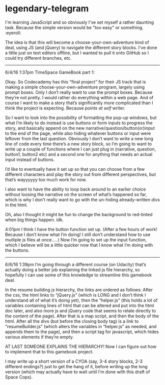 # legendary-telegram

I'm learning JavaScript and so obviously I've set myself a rather daunting task. Because the simple version would be "too easy" or something. :eyeroll:

The idea is that this will become a choose-your-own-adventure kind of deal, using JS (and jQuery) to navigate the different story blocks. I've done a little just on text editors offline, but I wanted to pull it onto GitHub so I could try different branches, etc.

---
6/4/16 1:37pm
TimeSpace GameBook part 1:

Okay. So Codecademy has this “final project” for their JS track that is making a simple choose-your-own-adventure program, largely using prompt boxes. Only I don’t really want to use the prompt boxes. Because they’re not pretty. I would rather do everything within a web page. And of course I want to make a story that’s significantly more complicated than I think the project is expecting. Because *points at self* writer.

So I want to look into the possibility of formatting the pop-up windows, but what I’m likely to do instead is use buttons or form inputs to progress the story, and basically append on the new narrative/question/button(or)input to the end of the page, while also hiding whatever buttons or input were leftover from the last question. Obviously I don’t want to write a new long line of code every time there’s a new story block, so I’m going to want to write up a couple of functions where I can just plug in (narrative, question, button1, button2 etc) and a second one for anything that needs an actual input instead of buttons.

I’d like to eventually have it set up so that you can choose from a few different characters and play the story out from different perspectives, but that’s wayyyyyy too much work for now.

I also want to have the ability to loop back around to an earlier choice without loosing the narrative on the screen of what’s happened so far, which is why I don’t really want to go with the un-hiding already-written divs in the html.

Oh, also I thought it might be fun to change the background to red-tinted when big things happen. idk.

4:01pm
I think I have the button function set up. (After a few hours of work! Because I don’t know what I’m doing! I still don’t understand how to use mutliple js files at once.....) Now I’m going to set up the input function, which I believe will be a little quicker now that I know what I’m doing with the buttons.


---
6/6/16  1:39pm
I’m going through a different course (on Udacity) that’s actually doing a better job explaining the linked js file hierarchy, so hopefully I can use some of this knowledge to streamline this gamebook deal.

In the resume building js hierarchy, the links are ordered as follows: After the css, the html links to “jQuery.js” (which is LONG and I don’t think I understand all of what it’s doing yet), then the “helper.js” (this holds a lot of variables containing lines of html that can be altered and put into the html doc later, and also more js and jQuery code that seems to relate directly to the content of the page). After that is a map script, and then the body of the html. After all the divs (but before the closing body tag) is a link to “resumeBuilder.js” (which alters the variables in “helper.js” as needed, and appends them to the page), and then a script tag for javascript, which hides various elements if they’re empty.

AT LAST SOMEONE EXPLAINS THE HIERARCHY! Now I can figure out how to implement that to this gamebook project.

I may write up a short version of a CYOA (say, 3-4 story blocks, 2-3 different endings?) just to get the hang of it, before writing up the long version (which may actually have to wait until I’m done with this draft of Space Cops).
